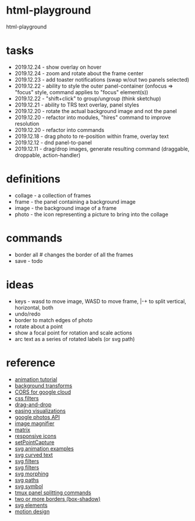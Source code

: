 # html-playground

html-playground

# tasks

- 2019.12.24 - show overlay on hover
- 2019.12.24 - zoom and rotate about the frame center
- 2019.12.23 - add toaster notifications (swap w/out two panels selected)
- 2019.12.22 - ability to style the outer panel-container (onfocus => "focus" style, command applies to "focus" element(s))
- 2019.12.22 - "shift+click" to group/ungroup (think sketchup)
- 2019.12.21 - ability to TRS text overlay, panel styles
- 2019.12.20 - rotate the actual background image and not the panel
- 2019.12.20 - refactor into modules, "hires" command to improve resolution
- 2019.12.20 - refactor into commands
- 2019.12.18 - drag photo to re-position within frame, overlay text
- 2019.12.12 - dnd panel-to-panel
- 2019.12.11 - drag/drop images, generate resulting command (draggable, droppable, action-handler)

# definitions

- collage - a collection of frames
- frame - the panel containing a background image
- image - the background image of a frame
- photo - the icon representing a picture to bring into the collage

# commands

- border all # changes the border of all the frames
- save - todo

# ideas

- keys - wasd to move image, WASD to move frame, |-+ to split vertical, horizontal, both
- undo/redo
- border to match edges of photo
- rotate about a point
- show a focal point for rotation and scale actions
- arc text as a series of rotated labels (or svg path)

# reference

- [animation tutorial](http://www.spriteland.com/tutorials/animating-a-walk-cycle-in-inkscape-part-1.html)
- [background transforms](https://www.sitepoint.com/css3-transform-background-image/)
- [CORS for google cloud](https://dev.to/morinoko/debugging-google-cloud-storage-cors-errors-in-rails-6-action-text-direct-upload-of-images-2445)
- [css filters](https://una.im/CSSgram/)
- [drag-and-drop](https://tympanus.net/Development/DragDropInteractions/reveal.html)
- [easing visualizations](https://easings.net/en)
- [google photos API](https://developers.google.com/photos/library/reference/rest)
- [image magnifier](https://www.w3schools.com/howto/howto_js_image_magnifier_glass.asp)
- [matrix](https://www.quackit.com/css/functions/css_matrix_function.cfm)
- [responsive icons](http://responsiveicons.co.uk/)
- [setPointCapture](https://developer.mozilla.org/en-US/docs/Web/API/Element/setPointerCapture)
- [svg animation examples](https://www.hongkiat.com/blog/svg-animations/)
- [svg curved text](https://css-tricks.com/snippets/svg/curved-text-along-path/)
- [svg filters](https://developer.mozilla.org/en-US/docs/Web/SVG/Element/feGaussianBlur)
- [svg filters](https://tympanus.net/codrops/2019/01/15/svg-filters-101/)
- [svg morphing](https://greensock.com/morphSVG)
- [svg paths](https://developer.mozilla.org/en-US/docs/Web/SVG/Tutorial/Paths)
- [svg symbol](https://developer.mozilla.org/en-US/docs/Web/SVG/Element/symbol)
- [tmux panel splitting commands](https://www.hamvocke.com/blog/a-quick-and-easy-guide-to-tmux/)
- [two or more borders (box-shadow)](https://css-tricks.com/snippets/css/multiple-borders/)
- [svg elements](https://www.w3.org/TR/SVG/eltindex.html)
- [motion design](https://codepen.io/sdras/full/JbaGwg)
